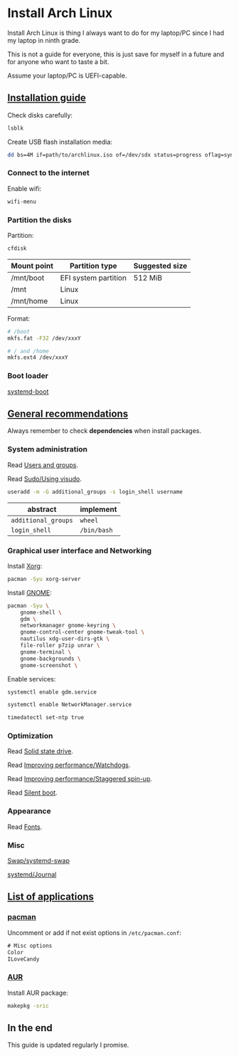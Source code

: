 # Install Arch Linux

Install Arch Linux is thing I always want to do for my laptop/PC since I had my laptop in ninth grade.

This is not a guide for everyone, this is just save for myself in a future and for anyone who want to taste a bit.

Assume your laptop/PC is UEFI-capable.

## [Installation guide](https://wiki.archlinux.org/index.php/Installation_guide)

Check disks carefully:

```sh
lsblk
```

Create USB flash installation media:

```sh
dd bs=4M if=path/to/archlinux.iso of=/dev/sdx status=progress oflag=sync
```

### Connect to the internet

Enable wifi:

```sh
wifi-menu
```

### Partition the disks

Partition:

```sh
cfdisk
```

| Mount point | Partition type       | Suggested size |
| ----------- | -------------------- | -------------- |
| /mnt/boot   | EFI system partition | 512 MiB        |
| /mnt        | Linux                |                |
| /mnt/home   | Linux                |                |

Format:

```sh
# /boot
mkfs.fat -F32 /dev/xxxY

# / and /home
mkfs.ext4 /dev/xxxY
```

### Boot loader

[systemd-boot](https://wiki.archlinux.org/index.php/Systemd-boot)

## [General recommendations](https://wiki.archlinux.org/index.php/General_recommendations)

Always remember to check **dependencies** when install packages.

### System administration

Read [Users and groups](https://wiki.archlinux.org/index.php/Users_and_groups).

Read [Sudo/Using visudo](https://wiki.archlinux.org/index.php/Sudo#Using_visudo).

```sh
useradd -m -G additional_groups -s login_shell username
```

| abstract            | implement   |
| ------------------- | ----------- |
| `additional_groups` | `wheel`     |
| `login_shell`       | `/bin/bash` |

### Graphical user interface and Networking

Install [Xorg](https://wiki.archlinux.org/index.php/Xorg):

```sh
pacman -Syu xorg-server
```

Install [GNOME](https://wiki.archlinux.org/index.php/GNOME):

```sh
pacman -Syu \
    gnome-shell \
    gdm \
    networkmanager gnome-keyring \
    gnome-control-center gnome-tweak-tool \
    nautilus xdg-user-dirs-gtk \
    file-roller p7zip unrar \
    gnome-terminal \
    gnome-backgrounds \
    gnome-screenshot \

```

Enable services:

```sh
systemctl enable gdm.service

systemctl enable NetworkManager.service

timedatectl set-ntp true
```

### Optimization

Read [Solid state drive](https://wiki.archlinux.org/index.php/Solid_state_drive).

Read [Improving performance/Watchdogs](https://wiki.archlinux.org/index.php/Improving_performance#Watchdogs).

Read [Improving performance/Staggered spin-up](https://wiki.archlinux.org/index.php/Improving_performance/Boot_process#Staggered_spin-up).

Read [Silent boot](https://wiki.archlinux.org/index.php/Silent_boot).

### Appearance

Read [Fonts](https://wiki.archlinux.org/index.php/Fonts).

### Misc

[Swap/systemd-swap](https://wiki.archlinux.org/index.php/Swap#systemd-swap)

[systemd/Journal](https://wiki.archlinux.org/index.php/Systemd/Journal)

## [List of applications](https://wiki.archlinux.org/index.php/List_of_applications)

### [pacman](https://wiki.archlinux.org/index.php/pacman)

Uncomment or add if not exist options in `/etc/pacman.conf`:

```txt
# Misc options
Color
ILoveCandy
```

### [AUR](https://wiki.archlinux.org/index.php/Arch_User_Repository)

Install AUR package:

```sh
makepkg -sric
```

## In the end

This guide is updated regularly I promise.
